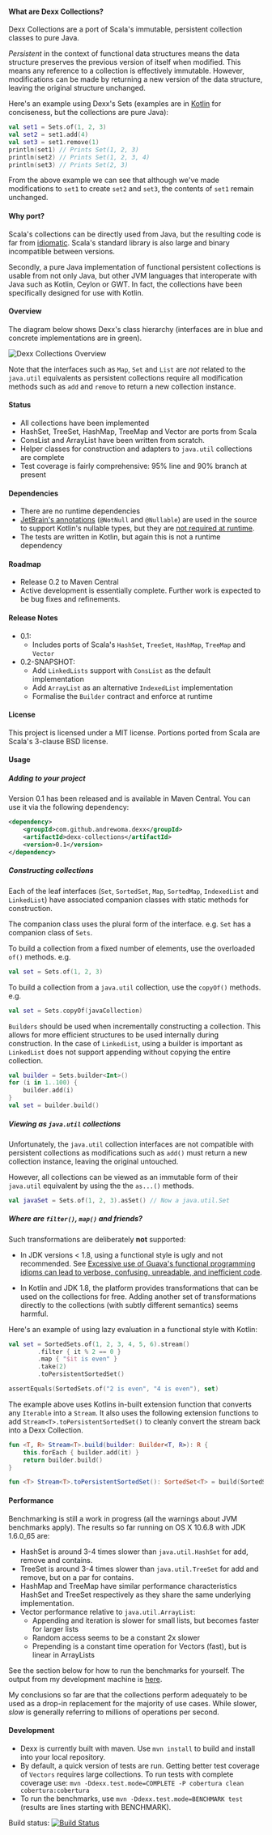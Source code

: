 #### What are Dexx Collections?

Dexx Collections are a port of Scala's immutable, persistent collection classes to pure Java.

_Persistent_ in the context of functional data structures means the data structure preserves the previous version of itself when modified. This means any reference to a collection is effectively immutable. However, modifications can be made by returning a new version of the data structure, leaving the original structure unchanged.

Here's an example using Dexx's Sets (examples are in [Kotlin](http://kotlin.jetbrains.org/) for conciseness, but the collections are pure Java):
```kotlin
val set1 = Sets.of(1, 2, 3)
val set2 = set1.add(4)
val set3 = set1.remove(1)
println(set1) // Prints Set(1, 2, 3)
println(set2) // Prints Set(1, 2, 3, 4)
println(set3) // Prints Set(2, 3)
```

From the above example we can see that although we've made modifications to `set1` to create `set2` and `set3`, the contents of `set1` remain unchanged.

#### Why port?

Scala's collections can be directly used from Java, but the resulting code is far from [idiomatic](http://stackoverflow.com/questions/6578615/how-to-use-scala-collection-immutable-list-in-a-java-code). Scala's standard library is also large and binary incompatible between versions.

Secondly, a pure Java implementation of functional persistent collections is usable from not only Java, but other JVM languages that interoperate with Java such as Kotlin, Ceylon or GWT. In fact, the collections have been specifically designed for use with Kotlin.

#### Overview

The diagram below shows Dexx's class hierarchy (interfaces are in blue and concrete implementations are in green).

![Dexx Collections Overview](/docs/dexxcollections.png "Dexx Collections Overview")

Note that the interfaces such as `Map`, `Set` and `List` are *not* related to the `java.util` equivalents as persistent collections require all modification methods such as `add` and `remove` to return a new collection instance.

#### Status
* All collections have been implemented
* HashSet, TreeSet, HashMap, TreeMap and Vector are ports from Scala
* ConsList and ArrayList have been written from scratch.
* Helper classes for construction and adapters to `java.util` collections are complete
* Test coverage is fairly comprehensive: 95% line and 90% branch at present

#### Dependencies
* There are no runtime dependencies
* [JetBrain's annotations](https://www.jetbrains.com/idea/documentation/howto.html) (`@NotNull` and `@Nullable`) are used in the source to support Kotlin's nullable types, but they are [not required at runtime](http://stackoverflow.com/questions/3567413/why-doesnt-a-missing-annotation-cause-a-classnotfoundexception-at-runtime).
* The tests are written in Kotlin, but again this is not a runtime dependency

#### Roadmap
* Release 0.2 to Maven Central
* Active development is essentially complete. Further work is expected to be bug fixes and refinements.

#### Release Notes
* 0.1:
  * Includes ports of Scala's `HashSet`, `TreeSet`, `HashMap`, `TreeMap` and `Vector`
* 0.2-SNAPSHOT:
  * Add `LinkedLists` support with `ConsList` as the default implementation
  * Add `ArrayList` as an alternative `IndexedList` implementation
  * Formalise the `Builder` contract and enforce at runtime

#### License
This project is licensed under a MIT license. Portions ported from Scala are Scala's 3-clause BSD license.

#### Usage

##### Adding to your project
Version 0.1 has been released and is available in Maven Central. You can use it via the following dependency:
```xml
<dependency>
    <groupId>com.github.andrewoma.dexx</groupId>
    <artifactId>dexx-collections</artifactId>
    <version>0.1</version>
</dependency>
```

##### Constructing collections

Each of the leaf interfaces (`Set`, `SortedSet`, `Map`, `SortedMap`, `IndexedList` and `LinkedList`) have
associated companion classes with static methods for construction.

The companion class uses the plural form of the interface. e.g. `Set` has a companion class of `Sets`.

To build a collection from a fixed number of elements, use the overloaded `of()` methods. e.g.
```kotlin
val set = Sets.of(1, 2, 3)
```
To build a collection from a `java.util` collection, use the `copyOf()` methods. e.g.
```kotlin
val set = Sets.copyOf(javaCollection)
```
`Builders` should be used when incrementally constructing a collection. This allows for more efficient structures
to be used internally during construction. In the case of `LinkedList`, using a builder is important as `LinkedList` does not support appending without copying the entire collection.
```kotlin
val builder = Sets.builder<Int>()
for (i in 1..100) {
    builder.add(i)
}
val set = builder.build()
```
##### Viewing as `java.util` collections

Unfortunately, the `java.util` collection interfaces are not compatible with persistent collections as
modifications such as `add()` must return a new collection instance, leaving the original untouched.

However, all collections can be viewed as an immutable form of their `java.util` equivalent by using the
the `as...()` methods.
```kotlin
val javaSet = Sets.of(1, 2, 3).asSet() // Now a java.util.Set
```
##### Where are `filter()`, `map()` and friends?

Such transformations are deliberately <b>not</b> supported:

* In JDK versions < 1.8, using a functional style is ugly and not recommended.
  See [Excessive use of Guava's functional programming idioms can lead to verbose, confusing, unreadable, and inefficient code](http://code.google.com/p/guava-libraries/wiki/FunctionalExplained).

* In Kotlin and JDK 1.8, the platform provides transformations that can be used on the collections for free.
  Adding another set of transformations directly to the collections (with subtly different semantics) seems harmful.

Here's an example of using lazy evaluation in a functional style with Kotlin:

```kotlin
val set = SortedSets.of(1, 2, 3, 4, 5, 6).stream()
        .filter { it % 2 == 0 }
        .map { "$it is even" }
        .take(2)
        .toPersistentSortedSet()

assertEquals(SortedSets.of("2 is even", "4 is even"), set)
```
The example above uses Kotlins in-built extension function that converts any `Iterable` into a `Stream`.
It also uses the following extension functions to add `Stream<T>.toPersistentSortedSet()` to cleanly convert the stream
back into a Dexx Collection.

```kotlin
fun <T, R> Stream<T>.build(builder: Builder<T, R>): R {
    this.forEach { builder.add(it) }
    return builder.build()
}

fun <T> Stream<T>.toPersistentSortedSet(): SortedSet<T> = build(SortedSets.builder<T>())
```

#### Performance

Benchmarking is still a work in progress (all the warnings about JVM benchmarks apply). The results so far
running on OS X 10.6.8 with JDK 1.6.0_65 are:
* HashSet is around 3-4 times slower than `java.util.HashSet` for add, remove and contains.
* TreeSet is around 3-4 times slower than `java.util.TreeSet` for add and remove, but on a par for contains.
* HashMap and TreeMap have similar performance characteristics HashSet and TreeSet respectively as they share
  the same underlying implementation.
* Vector performance relative to `java.util.ArrayList`:
  * Appending and iteration is slower for small lists, but becomes faster for larger lists
  * Random access seems to be a constant 2x slower
  * Prepending is a constant time operation for Vectors (fast), but is linear in ArrayLists

See the section below for how to run the benchmarks for yourself. The output from my development machine
is [here](/docs/benchmarks.txt).

My conclusions so far are that the collections perform adequately to be used as a drop-in replacement
for the majority of use cases. While slower, _slow_ is generally referring to millions of operations per second.

#### Development
* Dexx is currently built with maven. Use `mvn install` to build and install into your local repository.
* By default, a quick version of tests are run. Getting better test coverage of `Vectors` requires large
  collections. To run tests with complete coverage use: `mvn -Ddexx.test.mode=COMPLETE -P cobertura clean cobertura:cobertura`
* To run the benchmarks, use `mvn -Ddexx.test.mode=BENCHMARK test` (results are lines starting with BENCHMARK).

Build status: [![Build Status](https://travis-ci.org/andrewoma/dexx.svg?branch=master)](https://travis-ci.org/andrewoma/dexx)